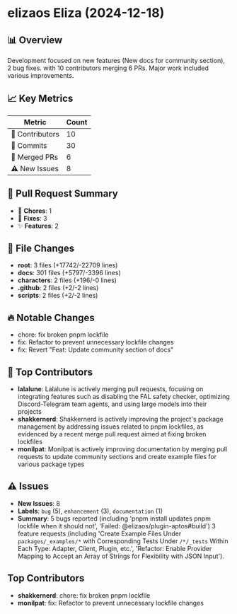 # elizaos Eliza (2024-12-18)
    
## 📊 Overview
Development focused on new features (New docs for community section), 2 bug fixes. with 10 contributors merging 6 PRs. Major work included various improvements.

## 📈 Key Metrics
| Metric | Count |
|---------|--------|
| 👥 Contributors | 10 |
| 📝 Commits | 30 |
| 🔄 Merged PRs | 6 |
| ⚠️ New Issues | 8 |

## 🔄 Pull Request Summary
- 🧹 **Chores**: 1
- 🐛 **Fixes**: 3
- ✨ **Features**: 2

## 📁 File Changes
- **root**: 3 files (+17742/-22709 lines)
- **docs**: 301 files (+5797/-3396 lines)
- **characters**: 2 files (+196/-0 lines)
- **.github**: 2 files (+2/-2 lines)
- **scripts**: 2 files (+2/-2 lines)

## 🔥 Notable Changes
- chore: fix broken pnpm lockfile
- fix: Refactor to prevent unnecessary lockfile changes
- fix: Revert "Feat: Update community section of docs"

## 👥 Top Contributors
- **lalalune**: Lalalune is actively merging pull requests, focusing on integrating features such as disabling the FAL safety checker, optimizing Discord-Telegram team agents, and using large models into their projects
- **shakkernerd**: Shakkernerd is actively improving the project's package management by addressing issues related to pnpm lockfiles, as evidenced by a recent merge pull request aimed at fixing broken lockfiles
- **monilpat**: Monilpat is actively improving documentation by merging pull requests to update community sections and create example files for various package types

## ⚠️ Issues
- **New Issues**: 8
- **Labels**: `bug` (5), `enhancement` (3), `documentation` (1)
- **Summary**: 5 bugs reported (including 'pnpm install updates pnpm lockfile when it should not', 'Failed:    @elizaos/plugin-aptos#build') 3 feature requests (including 'Create Example Files Under `packages/_examples/*` with Corresponding Tests Under `/*/_tests` Within Each Type: Adapter, Client, Plugin, etc.', 'Refactor: Enable Provider Mapping to Accept an Array of Strings for Flexibility with JSON Input').

## Top Contributors
- **shakkernerd**: chore: fix broken pnpm lockfile
- **monilpat**: fix: Refactor to prevent unnecessary lockfile changes